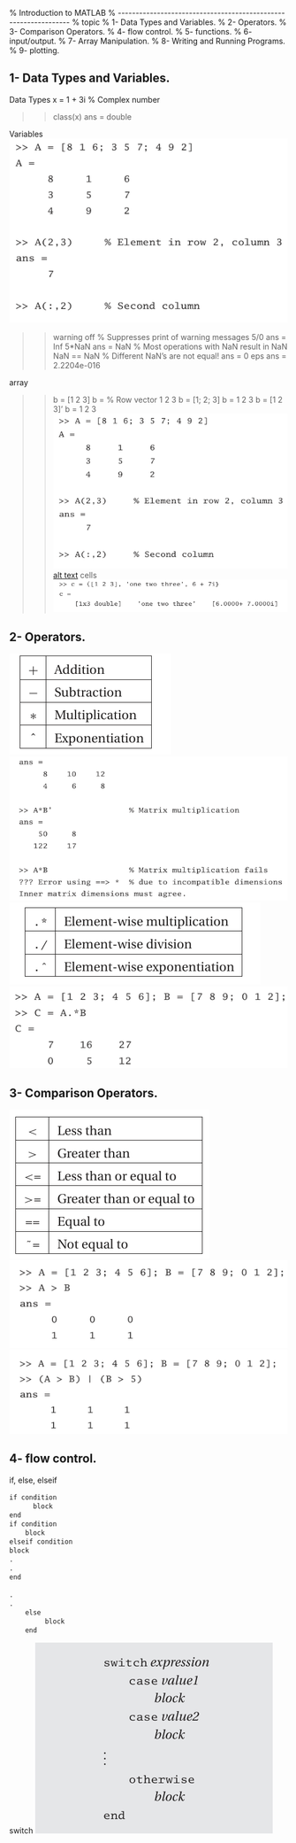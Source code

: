 %  Introduction to MATLAB
% ----------------------------------------------------------------
% topic
% 1- Data Types and Variables.
% 2- Operators.
% 3- Comparison Operators.
% 4- flow control.
% 5- functions.
% 6- input/output.
% 7- Array Manipulation.
% 8- Writing and Running Programs.
% 9- plotting.

## 1- Data Types and Variables. ##


 Data Types
  x = 1 + 3i % Complex number
 >> class(x)
 ans =
 double

 Variables
![alt text](picture\image-1.png)
 >> warning off % Suppresses print of warning messages
 >> 5/0
 ans =
 Inf
 >> 5*NaN
 ans =
 NaN
 % Most operations with NaN result in NaN
 >> NaN == NaN % Different NaN’s are not equal!
 ans =
 0
 >> eps
 ans =
 2.2204e-016

 array
  >> b = [1 2 3]
 b =
 % Row vector
 1 2 3
 >> b = [1; 2; 3]
 b =
 1
 2
 3
  >> b = [1 2 3]’
 b =
 1
 2
 3
 ![alt text](picture\image-1.png)
  [alt text](picture\image-2.png)
 cells 
 ![alt text](picture\image-3.png)



## 2- Operators. ##

![alt text](picture\image-4.png)
![alt text](picture\image-5.png)
![alt text](picture\image-6.png)
![alt text](picture\image-7.png)
## 3- Comparison Operators. ##

![alt text](picture\image-8.png)
![alt text](picture\image-9.png)
![alt text](picture\image-10.png)
## 4- flow control. ##
if, else, elseif
   
    if condition 
          block
    end
    if condition
        block
    elseif condition
    block
    .
    .
    end

    .
    .
        else
             block
        end
switch 
![alt text](picture\image-11.png)